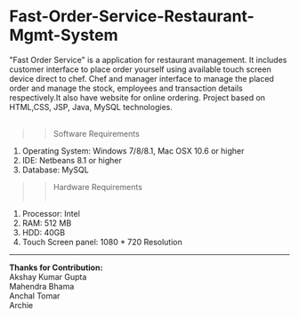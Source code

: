 # Fast-Order-Service-Restaurant-Mgmt-System<br/>

"Fast Order Service" is a application for restaurant management. It includes customer interface to place order yourself  using available touch  screen device direct to chef. Chef and manager interface to manage the placed order and manage the stock, employees and transaction details respectively.It also have website for online ordering. Project based on HTML,CSS, JSP, Java, MySQL technologies.<br/><br/>

>> Software Requirements<br/>
1. Operating System: Windows 7/8/8.1, Mac OSX 10.6 or higher<br/>
2. IDE: Netbeans 8.1 or higher<br/>
3. Database: MySQL<br/>
>>Hardware Requirements<br/><br/>
1. Processor: Intel<br/>
2. RAM: 512 MB<br/>
3. HDD: 40GB<br/>
4. Touch Screen panel: 1080 * 720 Resolution<br/>
*********************************************
<b>Thanks for Contribution:</b><br/>
Akshay Kumar Gupta<br/>
Mahendra Bhama<br/>
Anchal Tomar<br/>
Archie<br/>
